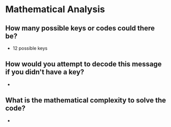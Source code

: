 # Mathematical Analysis

## How many possible keys or codes could there be? 
* 12 possible keys

## How would you attempt to decode this message if you didn't have a key? 
* 

## What is the mathematical complexity to solve the code?
* 

